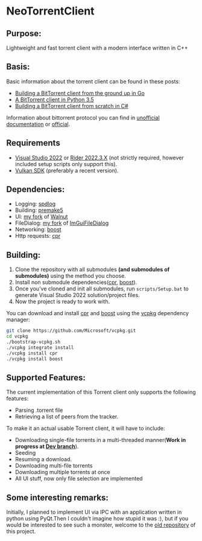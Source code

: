 # NeoTorrentClient

## Purpose:

Lightweight and fast torrent client with a modern interface written in C++

## Basis:

Basic information about the torrent client can be found in these posts:

- [Building a BitTorrent client from the ground up in Go][1]
- [A BitTorrent client in Python 3.5][2]
- [Building a BitTorrent client from scratch in C#][3]

Information about bittorrent protocol you can find in [unofficial documentation][4] or [official][5].

## Requirements

- [Visual Studio 2022][15] or [Rider 2022.3.X][17] (not strictly required,
  however included setup scripts only support this).
- [Vulkan SDK][16] (preferably a recent version).

## Dependencies:

- Logging: [spdlog][6]
- Building: [premake5][7]
- UI: [my fork][8]
  of [Walnut][9]
- FileDialog: [my fork][10]
  of [ImGuiFileDialog][11]
- Networking: [boost][12]
- Http requests: [cpr][13]

## Building:

1. Clone the repository with all submodules **(and submodules of submodules)** using the method you choose.
2. Install non submodule dependencies([cpr][13], [boost][12]).
3. Once you've cloned and init all submodules, run `scripts/Setup.bat` to generate Visual Studio 2022 solution/project
   files.
4. Now the project is ready to work with.

You can download and install [cpr][13] and [boost][12] using the [vcpkg][14] dependency manager:

```Bash
git clone https://github.com/Microsoft/vcpkg.git
cd vcpkg
./bootstrap-vcpkg.sh
./vcpkg integrate install
./vcpkg install cpr
./vcpkg install boost
```

## Supported Features:

The current implementation of this Torrent client only supports the following features:

- Parsing .torrent file
- Retrieving a list of peers from the tracker.

To make it an actual usable Torrent client, it will have to include:

- Downloading single-file torrents in a multi-threaded manner(**Work in progress at [Dev branch][18]**).
- Seeding
- Resuming a download.
- Downloading multi-file torrents
- Downloading multiple torrents at once
- All UI stuff, now only file selection are implemented

## Some interesting remarks:

Initially, I planned to implement UI via IPC with an application written in python using PyQt.Then I couldn't imagine how
stupid it was :), but if you would be interested to see such a monster, welcome to the [old repository][19] of this project.


[1]: https://blog.jse.li/posts/torrent/

[2]: https://markuseliasson.se/article/bittorrent-in-python/

[3]: https://www.seanjoflynn.com/research/bittorrent.html

[4]: https://wiki.theory.org/BitTorrentSpecification

[5]: http://bittorrent.org/beps/bep_0003.html

[6]: https://github.com/gabime/spdlog/tree/069a2e8fc947f63855d770fdc3c3eb427f19988f

[7]: https://premake.github.io/

[8]: https://github.com/4rtemTrickster/Walnut-for-NeoTorrentClient/tree/baf646cbc8d217bd47314fbc45cca97ccf010094

[9]: https://github.com/TheCherno/Walnut

[10]: https://github.com/4rtemTrickster/ImGuiFileDialog-For-NeoTorrentClient/tree/d8ce36c91f59206411b51965d9a82f0b42c10497

[11]: https://github.com/aiekick/ImGuiFileDialog

[12]: https://www.boost.org/

[13]: https://github.com/libcpr/cpr

[14]: https://github.com/Microsoft/vcpkg

[15]: https://visualstudio.com

[16]: https://vulkan.lunarg.com/sdk/home#windows

[17]: https://www.jetbrains.com/rider/

[18]: https://github.com/4rtemTrickster/NeoTorrentClient/tree/Dev

[19]: https://github.com/4rtemTrickster/NeoTorrentClientOLD